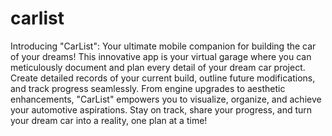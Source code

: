 # carlist

Introducing "CarList": Your ultimate mobile companion for building the car of your dreams! This innovative app is your virtual garage where you can meticulously document and plan every detail of your dream car project. Create detailed records of your current build, outline future modifications, and track progress seamlessly. From engine upgrades to aesthetic enhancements, "CarList" empowers you to visualize, organize, and achieve your automotive aspirations. Stay on track, share your progress, and turn your dream car into a reality, one plan at a time!
